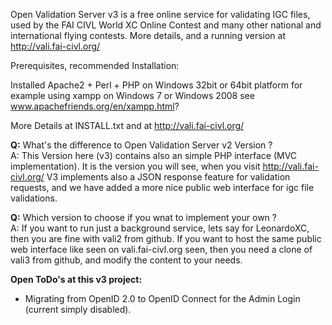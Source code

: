 Open Validation Server v3 is a free online service for validating IGC files, 
used by the FAI CIVL World XC Online Contest and many other national and international flying contests. 
More details, and a running version at http://vali.fai-civl.org/

Prerequisites, recommended Installation:

Installed Apache2 + Perl + PHP on Windows 32bit or 64bit platform
  for example using xampp on Windows 7 or Windows 2008
  see www.apachefriends.org/en/xampp.html?

More Details at INSTALL.txt and at http://vali.fai-civl.org/

<b>Q:</b> What's the difference to Open Validation Server v2 Version ?<br>
A: This Version here (v3) contains also an simple PHP interface (MVC implementation).
It is the version you will see, when you visit http://vali.fai-civl.org/
V3 implements also a JSON response feature for validation requests, 
and we have added a more nice public web interface for igc file validations.

<b>Q:</b> Which version to choose if you wnat to implement your own ?<br>
A: If you want to run just a background service, lets say for LeonardoXC, then you are fine with vali2 from github.
If you want to host the same public web interface like seen on vali.fai-civl.org seen, then you need a clone of vali3 from github,
and modify the content to your needs.

<b>Open ToDo's at this v3 project:</b><br>
- Migrating from OpenID 2.0 to OpenID Connect for the Admin Login (current simply disabled).